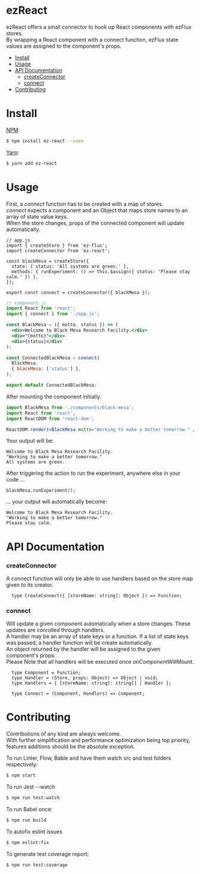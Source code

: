 # ezReact

ezReact offers a small connector to hook up React components with ezFlux stores.  
By wrapping a React component with a connect function, ezFlux state values are assigned to the component's props.  


-   [Install](#install)
-   [Usage](#usage)
-   [API Documentation](#api-documentation)
    -   [createConnector](#createconnector)
    -   [connect](#connect)
-   [Contributing](#contributing)

# Install

[NPM](https://npmjs.com):

```sh
$ npm install ez-react --save
```

[Yarn](https://yarnpkg.com/):

```sh
$ yarn add ez-react
```

# Usage

First, a _connect_ function has to be created with a map of stores.  
_connect_ expects a component and an Object that maps store names to an array of state value keys.  
When the store changes, props of the connected component will update automatically.

```JS
// app.js
import { createStore } from 'ez-flux';
import createConnector from 'ez-react';

const blackMesa = createStore({
  state: { status: 'All systems are green.' },
  methods: { runExperiment: () => this.$assign({ status: 'Please stay calm.' }) },
});

export const connect = createConnector({ blackMesa });
```

```jsx
// component.js
import React from 'react';
import { connect } from './app.js';

const BlackMesa = ({ motto, status }) => (
  <div>Welcome to Black Mesa Research Facility.</div>
  <div>"{motto}"</div>
  <div>{status}</div>
);

const ConnectedBlackMesa = connect(
  BlackMesa,
  { blackMesa: ['status'] },
);

export default ConnectedBlackMesa;
```

After mounting the component initially:

```jsx
import BlackMesa from './components/black-mesa';
import React from 'react';
import ReactDOM from 'react-dom';

ReactDOM.render(<BlackMesa motto="Working to make a better tomorrow." />, 'bunker-id');

```

Your output will be:

```
Welcome to Black Mesa Research Facility.
"Working to make a better tomorrow."
All systems are green.

```

After triggering the action to run the experiment, anywhere else in your code ...

```JS
blackMesa.runExperiment();
```

... your output will automatically become:

```
Welcome to Black Mesa Research Facility.
"Working to make a better tomorrow."
Please stay calm.

```


# API Documentation


### createConnector

A connect function will only be able to use handlers based on the store map given to its creator.

```TS
  type CreateConnect({ [storeName: string]: Object }) => Function;
```

### connect

Will update a given component automatically when a store changes. These updates are conrolled through handlers.  
A handler may be an array of state keys or a function. If a list of state keys was passed, a handler function will be create automatically.  
An object returned by the handler will be assigned to the given component's props.  
Please Note that all handlers will be executed once _onComponentWillMount_.  

```TS
  type Component = Function;
  type Handler = (Store, props: Object) => Object | void;
  type Handlers = { [storeName: string]: string[] | Handler };

  type Connect = (Component, Handlers) => Component;
```

# Contributing

Contributions of any kind are always welcome.  
With further simplification and performance optimization being top priority, features additions should be the absolute exception.  

To run Linter, Flow, Bable and have them watch src and test folders respectively:
```sh
$ npm start
```

To run Jest --watch
```sh
$ npm run test:watch
```

To run Babel once:
```sh
$ npm run build
```
To autofix eslint issues

```sh
$ npm eslint:fix
```
To generate test coverage report:

```sh
$ npm run test:coverage
```
